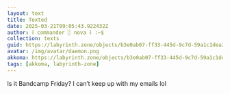 ```yaml
---
layout: text
title: Texted
date: 2025-03-21T09:05:43.922432Z
author: ⸸ commander ░ nova ⸸ :~$
collection: texts
guid: https://labyrinth.zone/objects/b3e0ab07-ff33-445d-9c7d-59a1c1dea23f
avatar: /img/avatar/daemon.png
akkoma: https://labyrinth.zone/objects/b3e0ab07-ff33-445d-9c7d-59a1c1dea23f
tags: [akkoma, labyrinth-zone]
---
```


<p>Is it Bandcamp Friday? I can’t keep up with my emails lol</p>